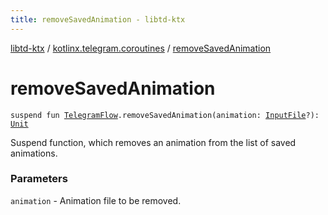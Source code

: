 ```yaml
---
title: removeSavedAnimation - libtd-ktx
---
```


[libtd-ktx](../index.html) / [kotlinx.telegram.coroutines](index.html) / [removeSavedAnimation](./remove-saved-animation.html)

# removeSavedAnimation

`suspend fun `[`TelegramFlow`](../kotlinx.telegram.core/-telegram-flow/index.html)`.removeSavedAnimation(animation: `[`InputFile`](https://tdlibx.github.io/td/docs/org/drinkless/td/libcore/telegram/TdApi.InputFile.html)`?): `[`Unit`](https://kotlinlang.org/api/latest/jvm/stdlib/kotlin/-unit/index.html)

Suspend function, which removes an animation from the list of saved animations.

### Parameters

`animation` - Animation file to be removed.